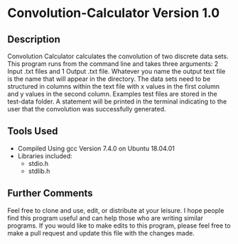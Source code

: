 # Convolution-Calculator Version 1.0

## Description 
Convolution Calculator calculates the convolution of two discrete data sets. 
This program runs from the command line and takes three arguments: 2 Input .txt files
and 1 Output .txt file. Whatever you name the output text file is the name that will 
appear in the directory. The data sets need to be structured in columns within the text
file with x values in the first column and y values in the second column. Examples test files
are stored in the test-data folder. A statement will be printed in the terminal indicating to
the user that the convolution was successfully generated.

## Tools Used
  * Compiled Using gcc Version 7.4.0 on Ubuntu 18.04.01
  * Libraries included:
    * stdio.h
    * stdlib.h

## Further Comments
Feel free to clone and use, edit, or distribute at your leisure. I hope people find this program
useful and can help those who are writing similar programs. If you would like to make edits to this
program, please feel free to make a pull request and update this file with the changes made.
